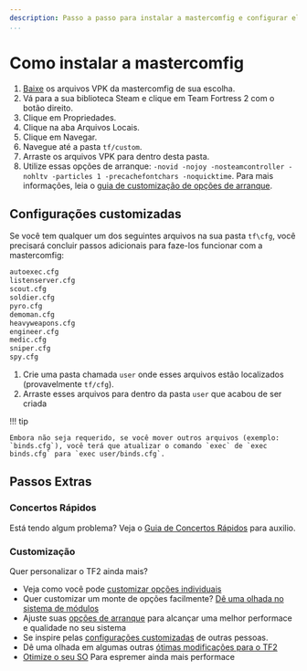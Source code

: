 ```yaml
---
description: Passo a passo para instalar a mastercomfig e configurar ela corretamente.
...
```


# Como instalar a mastercomfig

1. [Baixe](https://mastercomfig.com/app) os arquivos VPK da mastercomfig de sua escolha.
2. Vá para a sua biblioteca Steam e clique em Team Fortress 2 com o botão direito.
3. Clique em Propriedades.
4. Clique na aba Arquivos Locais.
5. Clique em Navegar.
6. Navegue até a pasta `tf/custom`.
7. Arraste os arquivos VPK para dentro desta pasta.
8. Utilize essas opções de arranque: `-novid -nojoy -nosteamcontroller -nohltv -particles 1 -precachefontchars -noquicktime`. Para mais informações, leia o  [guia de customização de opções de arranque](../customization/launch_options.md).

## Configurações customizadas

Se você tem qualquer um dos seguintes arquivos na sua pasta `tf\cfg`, você precisará concluir passos adicionais para faze-los funcionar com a mastercomfig:

```txt
autoexec.cfg
listenserver.cfg
scout.cfg
soldier.cfg
pyro.cfg
demoman.cfg
heavyweapons.cfg
engineer.cfg
medic.cfg
sniper.cfg
spy.cfg
```

1. Crie uma pasta chamada `user` onde esses arquivos estão localizados (provavelmente `tf/cfg`).
2. Arraste esses arquivos para dentro da pasta `user` que acabou de ser criada

!!! tip

    Embora não seja requerido, se você mover outros arquivos (exemplo: `binds.cfg`), você terá que atualizar o comando `exec` de `exec binds.cfg` para `exec user/binds.cfg`.

## Passos Extras

### Concertos Rápidos

Está tendo algum problema? Veja o [Guia de Concertos Rápidos](../next_steps/quick_fixes.md) para auxilio.

### Customização

Quer personalizar o TF2 ainda mais?

* Veja como você pode [customizar opções individuais](../customization/custom_configs.md)
* Quer customizar um monte de opções facilmente? [Dê uma olhada no sistema de módulos](../customization/modules.md)
* Ajuste suas [opções de arranque](../customization/launch_options.md) para alcançar uma melhor performace e qualidade no seu sistema
* Se inspire pelas [configurações customizadas](../customization/custom_config_list.md) de outras pessoas.
* Dê uma olhada em algumas outras [ótimas modificações para o TF2](../customization/see_also.md)
* [Otimize o seu SO](../os/index.md) Para espremer ainda mais performace
